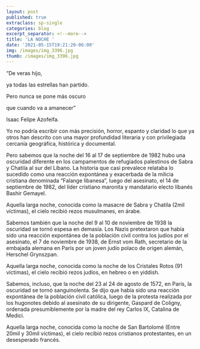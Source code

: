 ```yaml
---
layout: post
published: true
extraclass: sp-single
categories: blog
excerpt_separator: <!--more-->
title: 'LA NOCHE '
date: '2021-05-15T19:21:20-06:00'
img: /images/img_3396.jpg
thumb: /images/img_3396.jpg
---
```

“De veras hijo,

ya todas las estrellas han partido.

Pero nunca se pone más oscuro

que cuando va a amanecer”

Isaac Felipe Azofeifa.

Yo no podría escribir con más precisión, horror, espanto y claridad lo que ya otros han descrito con una mayor profundidad literaria y con privilegiada cercanía geográfica, histórica y documental. 

Pero sabemos que la noche del 16 al 17 de septiembre de 1982 hubo una oscuridad diferente en los campamentos de refugiados palestinos de Sabra y Chatila al sur del Líbano.  La historia que casi prevalece relataba lo sucedido como una reacción expontánea y exacerbada de la milicia cristiana denominada “Falange libanesa”, luego del asesinato,  el 14 de septiembre de 1982, del líder cristiano maronita y mandatario electo libanés Bashir Gemayel. 

Aquella larga noche, conocida como la masacre de Sabra y Chatila (2mil víctimas), el cielo recibió rezos musulmanes, en árabe. 

Sabemos también que la noche del 9 al 10 de noviembre de 1938 la oscuridad se tornó espesa en demasía.  Los Nazis pretextaron que había sido una reacción expontánea de la población civil contra los judíos por el asesinato, el 7 de noviembre de 1938, de Ernst vom Rath, secretario de la embajada alemana en París por un joven judío polaco de origen alemán, Herschel Grynszpan.  

Aquella larga noche, conocida como la noche de los Cristales Rotos (91 víctimas), el cielo recibió rezos judíos, en hebreo o en yiddish. 

Sabemos, incluso, que la noche del 23 al 24 de agosto de 1572, en Paris, la oscuridad se tornó sanguinolenta.  Se dijo que había sido una reacción expontánea de la población civil católica, luego de la protesta realizada por los hugonotes debido al asesinato de su dirigente, Gaspard de Coligny, ordenada presumiblemente por la madre del rey Carlos IX, Catalina de Medici.  

Aquella larga noche, conocida como la noche de San Bartolomé (Entre 20mil y 30mil víctimas), el cielo recibió rezos cristianos protestantes, en un desesperado francés.
